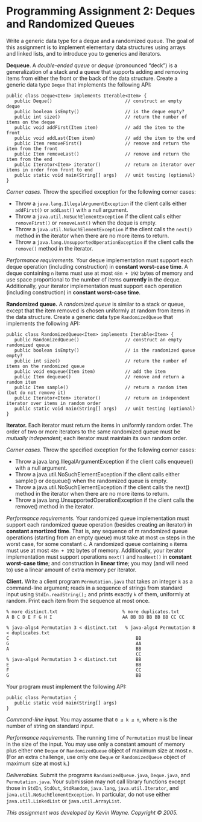 # Programming Assignment 2: Deques and Randomized Queues

Write a generic data type for a deque and a randomized queue. The goal of this assignment is to implement elementary data structures using arrays and linked lists, and to introduce you to generics and iterators.

__Dequeue__. A _double-ended queue_ or _deque_ (pronounced “deck”) is a generalization of a stack and a queue that supports adding and removing items from either the front or the back of the data structure. Create a generic data type `Deque` that implements the following API:

```
public class Deque<Item> implements Iterable<Item> {
   public Deque()                           // construct an empty deque
   public boolean isEmpty()                 // is the deque empty?
   public int size()                        // return the number of items on the deque
   public void addFirst(Item item)          // add the item to the front
   public void addLast(Item item)           // add the item to the end
   public Item removeFirst()                // remove and return the item from the front
   public Item removeLast()                 // remove and return the item from the end
   public Iterator<Item> iterator()         // return an iterator over items in order from front to end
   public static void main(String[] args)   // unit testing (optional)
}
```

_Corner cases._  Throw the specified exception for the following corner cases:

* Throw a `java.lang.IllegalArgumentException` if the client calls either `addFirst()` or `addLast()` with a null argument.
* Throw a `java.util.NoSuchElementException` if the client calls either `removeFirst()` or `removeLast()` when the deque is empty.
* Throw a `java.util.NoSuchElementException` if the client calls the `next()` method in the iterator when there are no more items to return.
* Throw a `java.lang.UnsupportedOperationException` if the client calls the `remove()` method in the iterator.

_Performance requirements._  Your deque implementation must support each deque operation (including construction) in __constant worst-case time__. A deque containing `n` items must use at most `48n + 192` bytes of memory and use space proportional to the number of items __currently__ in the deque. Additionally, your iterator implementation must support each operation (including construction) in __constant worst-case time__.

__Randomized queue.__ A _randomized queue_ is similar to a stack or queue, except that the item removed is chosen uniformly at random from items in the data structure. Create a generic data type `RandomizedQueue` that implements the following API:

```
public class RandomizedQueue<Item> implements Iterable<Item> {
   public RandomizedQueue()                 // construct an empty randomized queue
   public boolean isEmpty()                 // is the randomized queue empty?
   public int size()                        // return the number of items on the randomized queue
   public void enqueue(Item item)           // add the item
   public Item dequeue()                    // remove and return a random item
   public Item sample()                     // return a random item (but do not remove it)
   public Iterator<Item> iterator()         // return an independent iterator over items in random order
   public static void main(String[] args)   // unit testing (optional)
}
```

__Iterator.__ Each iterator must return the items in uniformly random order. The order of two or more iterators to the same randomized queue must be _mutually independent_; each iterator must maintain its own random order.

_Corner cases._  Throw the specified exception for the following corner cases:

* Throw a java.lang.IllegalArgumentException if the client calls enqueue() with a null argument.
* Throw a java.util.NoSuchElementException if the client calls either sample() or dequeue() when the randomized queue is empty.
* Throw a java.util.NoSuchElementException if the client calls the next() method in the iterator when there are no more items to return.
* Throw a java.lang.UnsupportedOperationException if the client calls the remove() method in the iterator.

_Performance requirements._  Your randomized queue implementation must support each randomized queue operation (besides creating an iterator) in __constant amortized time__. That is, any sequence of m randomized queue operations (starting from an empty queue) must take at most `cm` steps in the worst case, for some constant `c`. A randomized queue containing `n` items must use at most `48n + 192` bytes of memory. Additionally, your iterator implementation must support operations `next()` and `hasNext()` in __constant worst-case time__; and construction in __linear time__; you may (and will need to) use a linear amount of extra memory per iterator.

__Client.__ Write a client program `Permutation.java` that takes an integer `k` as a command-line argument; reads in a sequence of strings from standard input using `StdIn.readString();` and prints exactly `k` of them, uniformly at random. Print each item from the sequence at most once.

```
% more distinct.txt                        % more duplicates.txt
A B C D E F G H I                          AA BB BB BB BB BB CC CC

% java-algs4 Permutation 3 < distinct.txt   % java-algs4 Permutation 8 < duplicates.txt
C                                               BB
G                                               AA
A                                               BB
                                                CC
% java-algs4 Permutation 3 < distinct.txt       BB
E                                               BB
F                                               CC
G                                               BB
```

Your program must implement the following API:

```
public class Permutation {
   public static void main(String[] args)
}
```

_Command-line input._  You may assume that `0 ≤ k ≤ n`, where `n` is the number of string on standard input.

_Performance requirements._  The running time of `Permutation` must be linear in the size of the input. You may use only a constant amount of memory plus either one `Deque` or `RandomizedQueue` object of maximum size at most `n`. (For an extra challenge, use only one `Deque` or `RandomizedQueue` object of maximum size at most `k`.)

_Deliverables._ Submit the programs `RandomizedQueue.java`, `Deque.java`, and `Permutation.java`. Your submission may not call library functions except those in `StdIn`, `StdOut`, `StdRandom`, `java.lang`, `java.util.Iterator`, and `java.util.NoSuchElementException`. In particular, do not use either `java.util.LinkedList` or `java.util.ArrayList`.

_This assignment was developed by Kevin Wayne.
Copyright © 2005._
